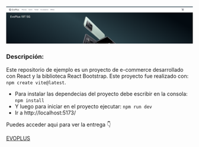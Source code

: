 
![EVOPLUS](public/img-EFJOSECORDOBA.PNG)

### Descripción:

Este repositorio de ejemplo es un proyecto de e-commerce desarrollado con React y la biblioteca React Bootstrap. Este proyecto fue realizado con: `npm create vite@latest`.

 - Para instalar las dependecias  del proyecto debe escribir en la consola: `npm install`
 - Y luego para iniciar en el proyecto ejecutar: `npm run dev`
 - Ir a http://localhost:5173/


Puedes acceder aqui para ver la entrega 👇

[EVOPLUS](https://649f7dd213d46c5fe95484f4--starlit-sable-7acd1c.netlify.app/)




